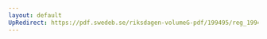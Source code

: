 ```yaml
---
layout: default
UpRedirect: https://pdf.swedeb.se/riksdagen-volumeG-pdf/199495/reg_199495/reg_199495_0225.pdf
---
```

